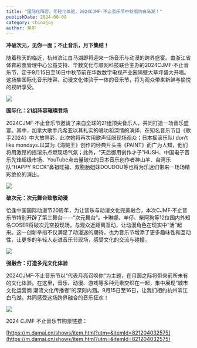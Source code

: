 ```yaml
---
title: "国际化阵容、年轻化体验，2024CJMF·不止音乐节中秋唱响白马湖！"
publishDate: 2024-08-09
category: chinajoy
author: 莱尔
---
```


**冲破次元，见你一面；不止音乐，月下集结！**

随着秋天的临近，杭州滨江白马湖即将迎来一场音乐与动漫的跨界盛宴。由浙江省体育彩票管理中心公益支持、华数文化与顺网科技联合主办的2024CJMF·不止音乐节，定于9月15日至16日中秋节前在华数数字电视产业园隔壁大草坪盛大开唱。这场集国际化音乐阵容、动漫文化体验于一体的音乐节，将为观众带来新鲜与愉悦的视听享受。

![](https://ec-net-1251389766.cos.ap-shanghai.myqcloud.com/wp-content/uploads/2024/08/20240809102611632.png)

**国际化：21组阵容璀璨登场**

2024CJMF·不止音乐节邀请了来自全球的21组顶尖音乐人，共同打造一场音乐盛宴。其中，加拿大歌手凡希亚以其扎实的唱功和深情的演绎，在知名音乐节目《歌手2024》中大放异彩，此次她将再次用歌声征服现场观众；日本摇滚乐队I don’t like mondays.以其为《海贼王》创作的经典片头曲《PAINT》而广为人知，他们将用激昂的摇滚乐点燃现场气氛；此外，“天后御用创作才子”HUSH、中国电子音乐先锋超级市场、YouTube点击量破亿的日本音乐创作者神山羊、台湾乐队“HAPPY ROCK”鼻祖旺福、双胞胎姐妹DOUDOU等也将为乐迷们带来一场场精彩绝伦的演出。

![](https://ec-net-1251389766.cos.ap-shanghai.myqcloud.com/wp-content/uploads/2024/08/20240809102614161.png)

**破次元：次元舞台致敬动漫**

恰逢中国国际动漫节20周年，为让音乐与动漫文化完美融合，本次CJMF·不止音乐节特别开辟了第三舞台——“次元舞台”。卡琳娜、羊仔、柴阿狗等12位国内外知名COSER将破次元空投现场，与观众近距离互动，让动漫角色在现实中“活”起来。这一创新举措不仅满足了动漫迷的期待，也为音乐节增添了更多趣味性和互动性，让更多的年轻人走进音乐节现场，感受文化的交流与碰撞。

![](https://ec-net-1251389766.cos.ap-shanghai.myqcloud.com/wp-content/uploads/2024/08/20240809102616340.png)

**强融合：打造多元文化体验**

2024CJMF·不止音乐节以“代表月亮召唤你”为主题，在月圆之际将带来前所未有的文化体验。在这里，音乐、动漫、游戏等多种元素交织在一起，集中展现“城市文化运营商 潮流文化传播者”的深刻内涵。9月15日至16日，让我们相约杭州滨江白马湖，共同感受这场跨界融合的音乐狂欢！

![](https://ec-net-1251389766.cos.ap-shanghai.myqcloud.com/wp-content/uploads/2024/08/20240809102621210.png)

2024 CJMF 不止音乐节购票链接：

[https://m.damai.cn/shows/item.html?utm=&itemId=821204032575](https://m.damai.cn/shows/item.html?utm=&itemId=821204032575)

